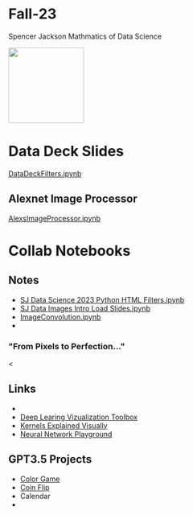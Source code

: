 # Fall-23

Spencer Jackson
Mathmatics of Data Science 

<img src="https://www.sudeep.co/images/post_images/2018-02-09-Understanding-the-Data-Science-Lifecycle/chart.png" width="150" height="150">

<h1>Data Deck Slides</h1>
<a href="https://docs.google.com/presentation/d/1cK-nCep6wIEZRbR55LtWKM4svrW78qlnbe3Q9sOI_f8/edit?usp=sharing">DataDeckFilters.ipynb</a>
<h2> Alexnet Image Processor</h2>
<a href="https://colab.research.google.com/drive/1nd8QTT87vUcg_B-q9PAD8EjtM8ufjYTV?usp=sharing">AlexsImageProcessor.ipynb</a>

<h1>Collab Notebooks</h1>

<H2>Notes</H2>
 <ul>
        <li><a href="https://colab.research.google.com/drive/11u72a6OjgUphQh8Z6ga8G5UurEaWbhpM?usp=sharing">SJ Data Science 2023 Python HTML Filters.ipynb</a></li>
        <li><a href="https://colab.research.google.com/drive/17Eudd7JMDq9vPmBk0KbKX8plnuoairks#scrollTo=uKsUVAPdQwmP">SJ Data Images Intro Load Slides.ipynb</a> </li>
        <li><a href ="https://colab.research.google.com/drive/1f8jFWOILF5akkSuPDOXP6PdKUJSRXFQZ?usp=sharing">ImageConvolution.ipynb</a></li>
        <li></li>
    </ul>
<h3>"From Pixels to Perfection..."</h3>
<
<h2>Links</h2>
    <ul>
        <li> <li><a href="href="[https://setosa.io/ev/image-kernels/#:~:text=An%20image%20kernel%20is%20a,important%20portions%20of%20an%20image](https://www.youtube.com/watch?v=AgkfIQ4IGaM)" target="_blank">Deep Learing Vizualization Toolbox</a> </li>
        <li><a href="href="https://setosa.io/ev/image-kernels/#:~:text=An%20image%20kernel%20is%20a,important%20portions%20of%20an%20image" target="_blank">Kernels Explained Visually</a> </li>
        <li><a href="href="https://playground.tensorflow.org/#activation=tanh&batchSize=10&dataset=circle&regDataset=reg-plane&learningRate=0.03&regularizationRate=0&noise=0&networkShape=4,2&seed=0.05727&showTestData=false&discretize=false&percTrainData=50&x=true&y=true&xTimesY=false&xSquared=false&ySquared=false&cosX=false&sinX=false&cosY=false&sinY=false&collectStats=false&problem=classification&initZero=false&hideText=false" target="_blank"> Neural Network Playground</a></li>
    </ul>

<h2>GPT3.5 Projects</h2>
    <ul>
        <li><a href = "colorGame2">Color Game</a> </li>
        <li><a href = "counFlip.html">Coin Flip</a></li>
        <li>Calendar</li>
        <li></li>
    </ul>
